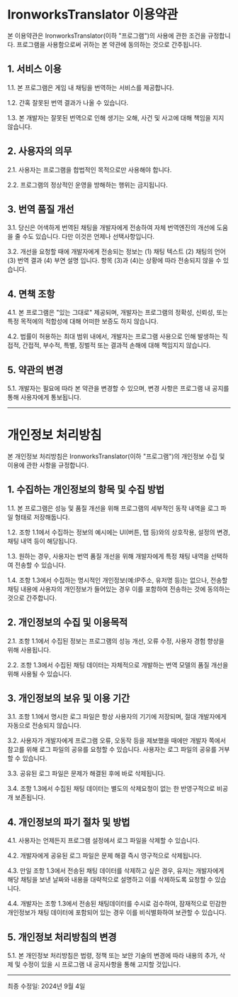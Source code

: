 # **IronworksTranslator 이용약관**

본 이용약관은 IronworksTranslator(이하 "프로그램")의 사용에 관한 조건을 규정합니다. 프로그램을 사용함으로써 귀하는 본 약관에 동의하는 것으로 간주됩니다.

## **1. 서비스 이용**

1.1. 본 프로그램은 게임 내 채팅을 번역하는 서비스를 제공합니다.

1.2. 간혹 잘못된 번역 결과가 나올 수 있습니다.

1.3. 본 개발자는 잘못된 번역으로 인해 생기는 오해, 사건 및 사고에 대해 책임을 지지 않습니다.

## **2. 사용자의 의무**

2.1. 사용자는 프로그램을 합법적인 목적으로만 사용해야 합니다.

2.2. 프로그램의 정상적인 운영을 방해하는 행위는 금지됩니다.

## **3. 번역 품질 개선**

3.1. 당신은 어색하게 번역된 채팅을 개발자에게 전송하여 자체 번역엔진의 개선에 도움을 줄 수도 있습니다. 다만 이것은 언제나 선택사항입니다.

3.2. 개선을 요청할 때에 개발자에게 전송되는 정보는 (1) 채팅 텍스트 (2) 채팅의 언어 (3) 번역 결과 (4) 부연 설명 입니다. 항목 (3)과 (4)는 상황에 따라 전송되지 않을 수 있습니다.

## **4. 면책 조항**

4.1. 본 프로그램은 "있는 그대로" 제공되며, 개발자는 프로그램의 정확성, 신뢰성, 또는 특정 목적에의 적합성에 대해 어떠한 보증도 하지 않습니다.

4.2. 법률이 허용하는 최대 범위 내에서, 개발자는 프로그램 사용으로 인해 발생하는 직접적, 간접적, 부수적, 특별, 징벌적 또는 결과적 손해에 대해 책임지지 않습니다.

## **5. 약관의 변경**

5.1. 개발자는 필요에 따라 본 약관을 변경할 수 있으며, 변경 사항은 프로그램 내 공지를 통해 사용자에게 통보됩니다.

---

# **개인정보 처리방침**

본 개인정보 처리방침은 IronworksTranslator(이하 "프로그램")의 개인정보 수집 및 이용에 관한 사항을 규정합니다.

## **1. 수집하는 개인정보의 항목 및 수집 방법**

1.1. 본 프로그램은 성능 및 품질 개선을 위해 프로그램의 세부적인 동작 내역을 로그 파일 형태로 저장해둡니다.

1.2. 조항 1.1에서 수집하는 정보의 예시에는 UI(버튼, 탭 등)와의 상호작용, 설정의 변경, 채팅 내역 등이 해당됩니다.

1.3. 원하는 경우, 사용자는 번역 품질 개선을 위해 개발자에게 특정 채팅 내역을 선택하여 전송할 수 있습니다.

1.4. 조항 1.3에서 수집하는 명시적인 개인정보(예:IP주소, 유저명 등)는 없으나, 전송할 채팅 내용에 사용자의 개인정보가 들어있는 경우 이를 포함하여 전송하는 것에 동의하는 것으로 간주합니다.

## **2. 개인정보의 수집 및 이용목적**

2.1. 조항 1.1에서 수집된 정보는 프로그램의 성능 개선, 오류 수정, 사용자 경험 향상을 위해 사용됩니다.

2.2. 조항 1.3에서 수집된 채팅 데이터는 자체적으로 개발하는 번역 모델의 품질 개선을 위해 사용될 수 있습니다.

## **3. 개인정보의 보유 및 이용 기간**

3.1. 조항 1.1에서 명시한 로그 파일은 항상 사용자의 기기에 저장되며, 절대 개발자에게 자동으로 전송되지 않습니다.

3.2. 사용자가 개발자에게 프로그램 오류, 오동작 등을 제보했을 때에만 개발자 쪽에서 참고를 위해 로그 파일의 공유를 요청할 수 있습니다. 사용자는 로그 파일의 공유를 거부할 수 있습니다.

3.3. 공유된 로그 파일은 문제가 해결된 후에 바로 삭제됩니다.

3.4. 조항 1.3에서 수집된 채팅 데이터는 별도의 삭제요청이 없는 한 반영구적으로 비공개 보존됩니다.

## **4. 개인정보의 파기 절차 및 방법**

4.1. 사용자는 언제든지 프로그램 설정에서 로그 파일을 삭제할 수 있습니다.

4.2. 개발자에게 공유된 로그 파일은 문제 해결 즉시 영구적으로 삭제됩니다.

4.3. 만일 조항 1.3에서 전송된 채팅 데이터를 삭제하고 싶은 경우, 유저는 개발자에게 해당 채팅을 보낸 날짜와 내용을 대략적으로 설명하고 이를 삭제하도록 요청할 수 있습니다.

4.4. 개발자는 조항 1.3에서 전송된 채팅데이터를 수시로 검수하여, 잠재적으로 민감한 개인정보가 채팅 데이터에 포함되어 있는 경우 이를  비식별화하여 보관할 수 있습니다.

## **5. 개인정보 처리방침의 변경**

5.1. 본 개인정보 처리방침은 법령, 정책 또는 보안 기술의 변경에 따라 내용의 추가, 삭제 및 수정이 있을 시 프로그램 내 공지사항을 통해 고지할 것입니다.

---

최종 수정일: 2024년 9월 4일
